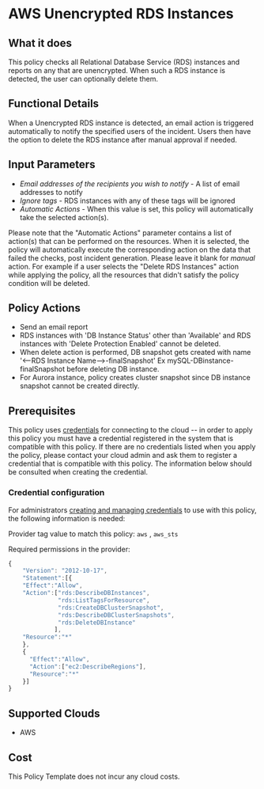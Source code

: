 # AWS Unencrypted RDS Instances

## What it does

This policy checks all Relational Database Service (RDS) instances and reports on any that are unencrypted. When such a RDS instance is detected, the user can optionally delete them.

## Functional Details

When a Unencrypted RDS instance is detected, an email action is triggered automatically to notify the specified users of the incident. Users then have the option to delete the RDS instance after manual approval if needed.

## Input Parameters

- *Email addresses of the recipients you wish to notify* - A list of email addresses to notify
- *Ignore tags* - RDS instances with any of these tags will be ignored
- *Automatic Actions* - When this value is set, this policy will automatically take the selected action(s).

Please note that the "Automatic Actions" parameter contains a list of action(s) that can be performed on the resources. When it is selected, the policy will automatically execute the corresponding action on the data that failed the checks, post incident generation. Please leave it blank for *manual* action.
For example if a user selects the "Delete RDS Instances" action while applying the policy, all the resources that didn't satisfy the policy condition will be deleted.

## Policy Actions

- Send an email report
- RDS instances with 'DB Instance Status' other than 'Available' and RDS instances with 'Delete Protection Enabled' cannot be deleted.
- When delete action is performed, DB snapshot gets created with name '<--RDS Instance Name-->-finalSnapshot' Ex mySQL-DBinstance-finalSnapshot before deleting DB instance.
- For Aurora instance, policy creates cluster snapshot since DB instance snapshot cannot be created directly.

## Prerequisites

This policy uses [credentials](https://docs.rightscale.com/policies/users/guides/credential_management.html) for connecting to the cloud -- in order to apply this policy you must have a credential registered in the system that is compatible with this policy. If there are no credentials listed when you apply the policy, please contact your cloud admin and ask them to register a credential that is compatible with this policy. The information below should be consulted when creating the credential.

### Credential configuration

For administrators [creating and managing credentials](https://docs.rightscale.com/policies/users/guides/credential_management.html) to use with this policy, the following information is needed:

Provider tag value to match this policy: `aws` , `aws_sts`

Required permissions in the provider:

```javascript
{
    "Version": "2012-10-17",
    "Statement":[{
    "Effect":"Allow",
    "Action":["rds:DescribeDBInstances",
              "rds:ListTagsForResource",
              "rds:CreateDBClusterSnapshot",
              "rds:DescribeDBClusterSnapshots",
              "rds:DeleteDBInstance"
             ],
    "Resource":"*"
    },
    {
      "Effect":"Allow",
      "Action":["ec2:DescribeRegions"],
      "Resource":"*"
    }]
}
```

## Supported Clouds

- AWS

## Cost

This Policy Template does not incur any cloud costs.
